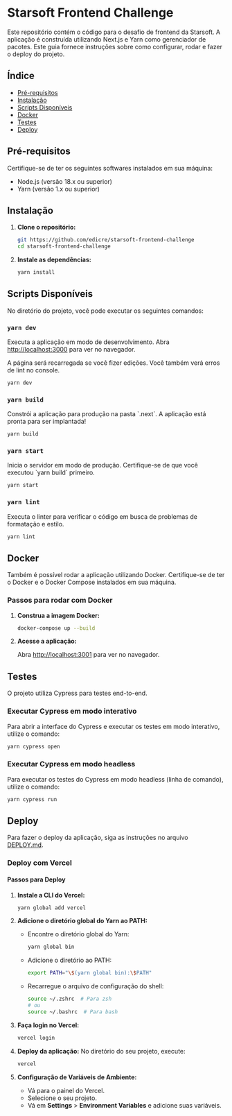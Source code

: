 # Starsoft Frontend Challenge

Este repositório contém o código para o desafio de frontend da Starsoft. A aplicação é construída utilizando Next.js e Yarn como gerenciador de pacotes. Este guia fornece instruções sobre como configurar, rodar e fazer o deploy do projeto.

## Índice

- [Pré-requisitos](#pré-requisitos)
- [Instalação](#instalação)
- [Scripts Disponíveis](#scripts-disponíveis)
- [Docker](#docker)
- [Testes](#testes)
- [Deploy](#deploy)

## Pré-requisitos

Certifique-se de ter os seguintes softwares instalados em sua máquina:

- Node.js (versão 18.x ou superior)
- Yarn (versão 1.x ou superior)

## Instalação

1. **Clone o repositório:**

   ```bash
   git https://github.com/edicre/starsoft-frontend-challenge
   cd starsoft-frontend-challenge
   ```

2. **Instale as dependências:**

   ```bash
   yarn install
   ```

## Scripts Disponíveis

No diretório do projeto, você pode executar os seguintes comandos:

### `yarn dev`

Executa a aplicação em modo de desenvolvimento.
Abra [http://localhost:3000](http://localhost:3000) para ver no navegador.

A página será recarregada se você fizer edições.
Você também verá erros de lint no console.

```bash
yarn dev
```

### `yarn build`

Constrói a aplicação para produção na pasta \`.next\`.
A aplicação está pronta para ser implantada!

```bash
yarn build
```

### `yarn start`

Inicia o servidor em modo de produção.
Certifique-se de que você executou \`yarn build\` primeiro.

```bash
yarn start
```

### `yarn lint`

Executa o linter para verificar o código em busca de problemas de formatação e estilo.

```bash
yarn lint
```

## Docker

Também é possível rodar a aplicação utilizando Docker. Certifique-se de ter o Docker e o Docker Compose instalados em sua máquina.

### Passos para rodar com Docker

1. **Construa a imagem Docker:**

   ```bash
   docker-compose up --build
   ```

2. **Acesse a aplicação:**

   Abra [http://localhost:3001](http://localhost:3001) para ver no navegador.

## Testes

O projeto utiliza Cypress para testes end-to-end.

### Executar Cypress em modo interativo

Para abrir a interface do Cypress e executar os testes em modo interativo, utilize o comando:

```bash
yarn cypress open
```

### Executar Cypress em modo headless

Para executar os testes do Cypress em modo headless (linha de comando), utilize o comando:

```bash
yarn cypress run
```

## Deploy

Para fazer o deploy da aplicação, siga as instruções no arquivo [DEPLOY.md](./DEPLOY.md).

### Deploy com Vercel

#### Passos para Deploy

1. **Instale a CLI do Vercel:**
   ```bash
   yarn global add vercel
   ```

2. **Adicione o diretório global do Yarn ao PATH:**
   - Encontre o diretório global do Yarn:
     ```bash
     yarn global bin
     ```
   - Adicione o diretório ao PATH:
     ```bash
     export PATH="\$(yarn global bin):\$PATH"
     ```
   - Recarregue o arquivo de configuração do shell:
     ```bash
     source ~/.zshrc  # Para zsh
     # ou
     source ~/.bashrc  # Para bash
     ```

3. **Faça login no Vercel:**
   ```bash
   vercel login
   ```

4. **Deploy da aplicação:**
   No diretório do seu projeto, execute:
   ```bash
   vercel
   ```

5. **Configuração de Variáveis de Ambiente:**
   - Vá para o painel do Vercel.
   - Selecione o seu projeto.
   - Vá em **Settings** > **Environment Variables** e adicione suas variáveis.
